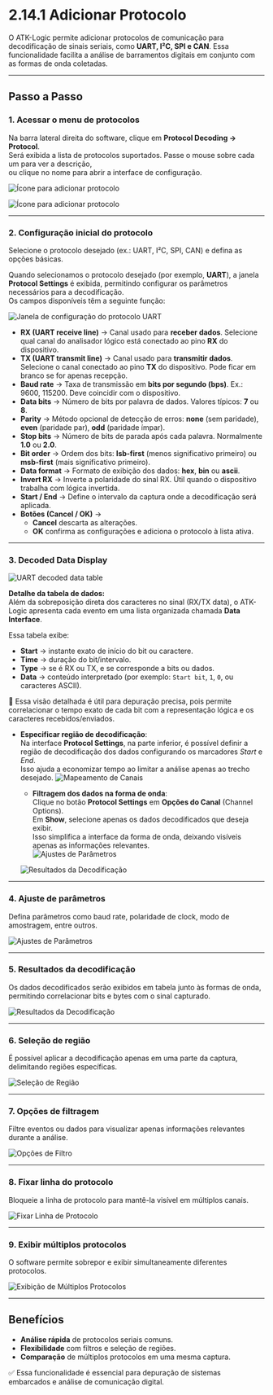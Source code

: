 # 2.14.1 Adicionar Protocolo

O ATK-Logic permite adicionar protocolos de comunicação para decodificação de sinais seriais, como **UART, I²C, SPI e CAN**. Essa funcionalidade facilita a análise de barramentos digitais em conjunto com as formas de onda coletadas.

---

## Passo a Passo

### 1. Acessar o menu de protocolos
Na barra lateral direita do software, clique em **Protocol Decoding → Protocol**.  
Será exibida a lista de protocolos suportados. Passe o mouse sobre cada um para ver a descrição,  
ou clique no nome para abrir a interface de configuração.

![Ícone para adicionar protocolo](../assets/protocol_add_icon.png)

![Ícone para adicionar protocolo](../assets/protocol_selection_uart.png)

---

### 2. Configuração inicial do protocolo
Selecione o protocolo desejado (ex.: UART, I²C, SPI, CAN) e defina as opções básicas.

Quando selecionamos o protocolo desejado (por exemplo, **UART**), a janela **Protocol Settings** é exibida, permitindo configurar os parâmetros necessários para a decodificação.  
Os campos disponíveis têm a seguinte função:

![Janela de configuração do protocolo UART](../assets/protocol_selection_uart_UART2.png)

- **RX (UART receive line)** → Canal usado para **receber dados**. Selecione qual canal do analisador lógico está conectado ao pino **RX** do dispositivo.  
- **TX (UART transmit line)** → Canal usado para **transmitir dados**. Selecione o canal conectado ao pino **TX** do dispositivo. Pode ficar em branco se for apenas recepção.  
- **Baud rate** → Taxa de transmissão em **bits por segundo (bps)**. Ex.: 9600, 115200. Deve coincidir com o dispositivo.  
- **Data bits** → Número de bits por palavra de dados. Valores típicos: **7** ou **8**.  
- **Parity** → Método opcional de detecção de erros: **none** (sem paridade), **even** (paridade par), **odd** (paridade ímpar).  
- **Stop bits** → Número de bits de parada após cada palavra. Normalmente **1.0** ou **2.0**.  
- **Bit order** → Ordem dos bits: **lsb-first** (menos significativo primeiro) ou **msb-first** (mais significativo primeiro).  
- **Data format** → Formato de exibição dos dados: **hex**, **bin** ou **ascii**.  
- **Invert RX** → Inverte a polaridade do sinal RX. Útil quando o dispositivo trabalha com lógica invertida.  
- **Start / End** → Define o intervalo da captura onde a decodificação será aplicada.  
- **Botões (Cancel / OK)** →  
  - **Cancel** descarta as alterações.  
  - **OK** confirma as configurações e adiciona o protocolo à lista ativa.  

---

### 3. Decoded Data Display
![UART decoded data table](../assets/protocol_uart_decoded_table.png)

**Detalhe da tabela de dados:**  
Além da sobreposição direta dos caracteres no sinal (RX/TX data), o ATK-Logic apresenta cada evento em uma lista organizada chamada **Data Interface**.  

Essa tabela exibe:  
- **Start** → instante exato de início do bit ou caractere.  
- **Time** → duração do bit/intervalo.  
- **Type** → se é RX ou TX, e se corresponde a bits ou dados.  
- **Data** → conteúdo interpretado (por exemplo: `Start bit`, `1`, `0`, ou caracteres ASCII).  

🔎 Essa visão detalhada é útil para depuração precisa, pois permite correlacionar o tempo exato de cada bit com a representação lógica e os caracteres recebidos/enviados.

- **Especificar região de decodificação**:  
  Na interface **Protocol Settings**, na parte inferior, é possível definir a região
  de decodificação dos dados configurando os marcadores *Start* e *End*.  
  Isso ajuda a economizar tempo ao limitar a análise apenas ao trecho desejado.
  ![Mapeamento de Canais](../assets/protocol_channel_mapping.png)
  
  - **Filtragem dos dados na forma de onda**:  
  Clique no botão **Protocol Settings** em **Opções do Canal** (Channel Options).  
  Em **Show**, selecione apenas os dados decodificados que deseja exibir.  
  Isso simplifica a interface da forma de onda, deixando visíveis apenas as
  informações relevantes.  
  ![Ajustes de Parâmetros](../assets/protocol_parameter_settings.png)

  ![Resultados da Decodificação](../assets/protocol_decode_result.png)

---

### 4. Ajuste de parâmetros
Defina parâmetros como baud rate, polaridade de clock, modo de amostragem, entre outros.

![Ajustes de Parâmetros](../assets/protocol_parameter_settings.png)

---

### 5. Resultados da decodificação
Os dados decodificados serão exibidos em tabela junto às formas de onda, permitindo correlacionar bits e bytes com o sinal capturado.

![Resultados da Decodificação](../assets/protocol_decode_result.png)

---

### 6. Seleção de região
É possível aplicar a decodificação apenas em uma parte da captura, delimitando regiões específicas.

![Seleção de Região](../assets/protocol_region_selection.png)

---

### 7. Opções de filtragem
Filtre eventos ou dados para visualizar apenas informações relevantes durante a análise.

![Opções de Filtro](../assets/protocol_filter_options.png)

---

### 8. Fixar linha do protocolo
Bloqueie a linha de protocolo para mantê-la visível em múltiplos canais.

![Fixar Linha de Protocolo](../assets/protocol_lock_line.png)

---

### 9. Exibir múltiplos protocolos
O software permite sobrepor e exibir simultaneamente diferentes protocolos.

![Exibição de Múltiplos Protocolos](../assets/protocol_multi_display.png)

---

## Benefícios
- **Análise rápida** de protocolos seriais comuns.  
- **Flexibilidade** com filtros e seleção de regiões.  
- **Comparação** de múltiplos protocolos em uma mesma captura.  

✅ Essa funcionalidade é essencial para depuração de sistemas embarcados e análise de comunicação digital.
